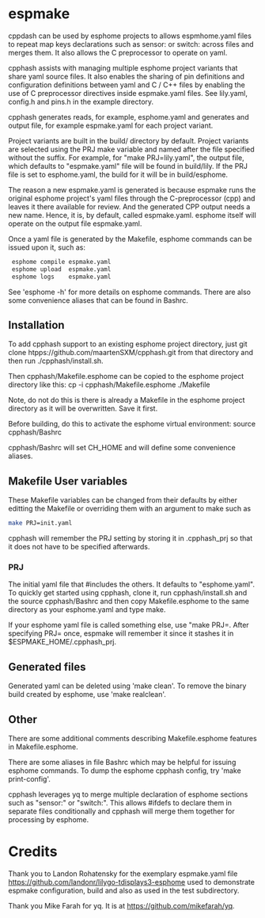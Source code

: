 # espmake

cppdash can be used by esphome projects to  allows espmhome.yaml files to
repeat map keys declarations such as sensor: or switch: across files and
merges them.  It also allows the C preprocessor to operate on yaml.

cpphash assists with managing multiple esphome project variants that share
yaml source files.  It also enables the sharing of pin definitions
and configuration definitions between yaml and C / C++ files by enabling
the use of C preprocessor directives inside espmake.yaml files. See
lily.yaml, config.h and pins.h in the example directory.

cpphash generates reads, for example, esphome.yaml and generates and
output file, for example espmake.yaml for each project variant.

Project variants are built in the build/ directory by default.
Project variants are selected using the PRJ make variable and named
after the file specified without the suffix. For example, for
"make PRJ=lily.yaml", the output file, which defaults to "espmake.yaml"
file will be found in build/lily. If the PRJ file is set to esphome.yaml,
the build for it will be in build/esphome.

The reason a new espmake.yaml is generated is because espmake
runs the original esphome project's yaml files through the
C-preprocessor (cpp) and leaves it there available for review.  And the
generated CPP output needs a new name.  Hence, it is, by default, called
espmake.yaml.  esphome itself will operate on the output file espmake.yaml.

Once a yaml file is generated by the Makefile,  esphome commands
can be issued upon it, such as:
```bash
 esphome compile espmake.yaml
 esphome upload  espmake.yaml
 esphome logs    espmake.yaml
```
See 'esphome -h' for more details on esphome commands.  There are also
some convenience aliases that can be found in Bashrc.

## Installation

To add cpphash support to an existing esphome project directory, just 
git clone htpps://github.com/maartenSXM/cpphash.git from that
directory and then run ./cpphash/install.sh.

Then cpphash/Makefile.esphome can be copied to the esphome project
directory like this:
 cp -i cpphash/Makefile.esphome ./Makefile

Note, do not do this is there is already a Makefile in the esphome
project directory as it will be overwritten.  Save it first.

Before building, do this to activate the esphome virtual environment:
 source cpphash/Bashrc

cpphash/Bashrc will set CH_HOME and will define some convenience
aliases.

## Makefile User variables

These Makefile variables can be changed from their defaults by either
editting the Makefile or overriding them with an argument to make such as
```bash
make PRJ=init.yaml
```
cpphash will remember the PRJ setting by storing it in .cpphash_prj
so that it does not have to be specified afterwards.

### PRJ

The initial yaml file that #includes the others. It defaults
to "esphome.yaml". To quickly get started using cpphash, clone
it, run cpphash/install.sh and the source cpphash/Bashrc and then copy
Makefile.esphome to the same directory as your
esphome.yaml and type make.

If your esphome yaml file is called something else, use
"make PRJ=<esphome yaml file>.  After specifying PRJ= once,
espmake will remember it since it stashes it in $ESPMAKE_HOME/.cpphash_prj.

## Generated files

Generated yaml can be deleted using 'make clean'. To remove the
binary build created by esphome, use 'make realclean'.

## Other

There are some additional comments describing Makefile.esphome
features in Makefile.esphome.

There are some aliases in file Bashrc which may be helpful for issuing
esphome commands.  To dump the esphome cpphash config,
try 'make print-config'.

cpphash leverages yq to merge multiple declaration of esphome sections
such as "sensor:" or "switch:".  This allows #ifdefs to declare them
in separate files conditionally and cpphash will merge them together for
processing by esphome.

# Credits

Thank you to Landon Rohatensky for the exemplary espmake.yaml file
https://github.com/landonr/lilygo-tdisplays3-esphome used to demonstrate
espmake configuration, build and also as used in the test subdirectory.

Thank you Mike Farah for yq. It is at https://github.com/mikefarah/yq.
